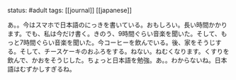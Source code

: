 status: #adult 
tags: [[journal]] [[japanese]]

あ。。今はスマホで日本語のにっきを書いている。おもしろい。長い時間かかります。でも、私は今だけ書く。きのう、9時間ぐらい音楽を聞いた。そして、もっと7時間ぐらい音楽を聞いた。今コーヒーを飲んでいる。後、家をそうじする。そして、チースケーキのおふろをする。ねない。ねむくなります。くすりを飲んで、かおをそうじした。ちょっと日本語を勉強。あ。。わからないね。日本語はむずかしすぎるね。